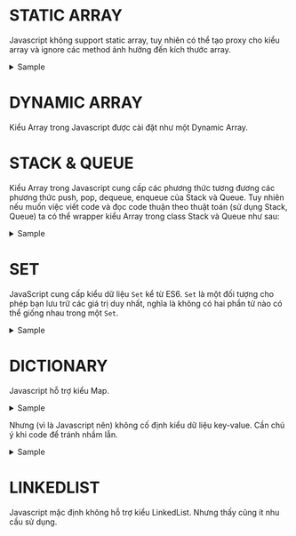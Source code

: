 # STATIC ARRAY
Javascript không support static array, tuy nhiên có thể tạo proxy cho kiểu array và ignore các method ảnh hưởng đến kích thước array.

<details>
  <summary>Sample</summary>

```js
function staticArray(size) {
  const array = new Array(size).fill(null);

  return new Proxy(array, {
    set(target, property, value) {
      if (!isNaN(property) && property < size) {
        target[property] = value;
        return true;
      } else if (!isNaN(property)) {
        throw new Error("Cannot add new elements to a static array");
      } else {
        return Reflect.set(target, property, value);
      }
    },
    deleteProperty(target, property) {
      if (!isNaN(property)) {
        throw new Error("Cannot delete elements from a static array");
      } else {
        return Reflect.deleteProperty(target, property);
      }
    },
    get(target, property) {
      if (['push', 'pop', 'shift', 'unshift', 'splice'].includes(property)) {
        throw new Error(`Cannot use method ${property} on a static array`);
      }
      return Reflect.get(target, property);
    }
  });
}

//------------------------------------------------
//------------------------------------------------
const fixedArray = staticArray(5);
fixedArray[0] = 1; // OK
fixedArray[4] = 5; // OK
console.log(fixedArray); // [1, null, null, null, 5]

try {
  fixedArray[5] = 6; // Error: Cannot add new elements to a static array
} catch (e) {
  console.log(e.message);
}

try {
  delete fixedArray[0]; // Error: Cannot delete elements from a static array
} catch (e) {
  console.log(e.message);
}

try {
  fixedArray.push(6); // Error: Cannot use method push on a static array
} catch (e) {
  console.log(e.message);
}

try {
  fixedArray.pop(); // Error: Cannot use method pop on a static array
} catch (e) {
  console.log(e.message);
}

console.log(fixedArray); // [1, null, null, null, 5]

```
</details>

# DYNAMIC ARRAY
Kiểu Array trong Javascript được cài đặt như một Dynamic Array.

# STACK & QUEUE
Kiểu Array trong Javascript cung cấp các phương thức tương đương các phương thức push, pop, dequeue, enqueue của Stack và Queue.
Tuy nhiên nếu muốn việc viết code và đọc code thuận theo thuật toán (sử dụng Stack, Queue) ta có thể wrapper kiểu Array trong class Stack và Queue như sau:

<details>
  <summary>Sample</summary>

```js
class Collection {
  constructor() {
    this.items = [];
  }

  // Kiểm tra collection có rỗng không
  isEmpty() {
    return this.items.length === 0;
  }

  // Trả về kích thước của collection
  size() {
    return this.items.length;
  }

  // In các phần tử trong collection
  print() {
    console.log(this.items.toString());
  }
}

class Stack extends Collection {
  constructor() {
    super();
  }

  // Thêm phần tử vào cuối stack
  push(element) {
    this.items.push(element);
  }

  // Loại bỏ và trả về phần tử ở cuối stack
  pop() {
    if (this.isEmpty()) {
      return null;
    }
    return this.items.pop();
  }

  // Trả về phần tử ở cuối stack mà không loại bỏ nó
  peek() {
    if (this.isEmpty()) {
      return null;
    }
    return this.items[this.items.length - 1];
  }
}

class Queue extends Collection {
  constructor() {
    super();
  }

  // Thêm phần tử vào cuối queue
  enqueue(element) {
    this.items.push(element);
  }

  // Loại bỏ và trả về phần tử ở đầu queue
  dequeue() {
    if (this.isEmpty()) {
      return null;
    }
    return this.items.shift();
  }

  // Trả về phần tử ở đầu queue mà không loại bỏ nó
  front() {
    if (this.isEmpty()) {
      return null;
    }
    return this.items[0];
  }
}

//------------------------------------------------
//------------------------------------------------

// Sử dụng Stack
let stack = new Stack();
stack.push(1);
stack.push(2);
stack.push(3);
stack.print();  // 1,2,3
console.log(stack.pop());  // 3
console.log(stack.peek());  // 2
console.log(stack.isEmpty());  // false
console.log(stack.size());  // 2
stack.print();  // 1,2


// Sử dụng Queue
let queue = new Queue();
queue.enqueue(1);
queue.enqueue(2);
queue.enqueue(3);
queue.print();  // 1,2,3
console.log(queue.dequeue());  // 1
console.log(queue.front());  // 2
console.log(queue.isEmpty());  // false
console.log(queue.size());  // 2
queue.print();  // 2,3
```

</details>

# SET
JavaScript cung cấp kiểu dữ liệu `Set` kể từ ES6. 
`Set` là một đối tượng cho phép bạn lưu trữ các giá trị duy nhất, nghĩa là không có hai phần tử nào có thể giống nhau trong một `Set`.

<details>
  <summary>Sample</summary>

```js
let mySet = new Set();
// Thêm phần tử vào Set
mySet.add(1);
mySet.add(2);
mySet.add(3);
mySet.add(1);  // Sẽ không thêm vì 1 đã tồn tại trong Set
console.log(mySet);  // Set { 1, 2, 3 }
// Xóa phần tử khỏi Set
mySet.delete(2);
console.log(mySet);  // Set { 1, 3 }
// Kiểm tra phần tử có tồn tại trong Set
console.log(mySet.has(1));  // true
console.log(mySet.has(2));  // false

// Chuyển Set thành Array
let myArray = Array.from(mySet);
console.log(myArray);  // [1, 2, 3]

// Tạo Set từ Array
let myNewSet = new Set([1, 2, 3, 4, 5]);
console.log(myNewSet);  // Set { 1, 2, 3, 4, 5 }

```
</details>

# DICTIONARY
Javascript hỗ trợ kiểu Map. 

<details>
  <summary>Sample</summary>

```js
// Tạo một Map
let countryCapitals = new Map();

// Thêm các cặp khóa-giá trị vào Map
countryCapitals.set("USA", "Washington, D.C.");
countryCapitals.set("France", "Paris");
countryCapitals.set("Japan", "Tokyo");

// Truy cập giá trị bằng khóa
console.log(countryCapitals.get("USA"));    // Washington, D.C.
console.log(countryCapitals.get("France")); // Paris
console.log(countryCapitals.get("Japan"));  // Tokyo

// Kiểm tra sự tồn tại của khóa
console.log(countryCapitals.has("USA"));    // true
console.log(countryCapitals.has("Germany")); // false

// Xóa một cặp khóa-giá trị
countryCapitals.delete("France");
console.log(countryCapitals);  // Map { 'USA' => 'Washington, D.C.', 'Japan' => 'Tokyo' }

// Trả về kích thước của Map
console.log(countryCapitals.size);  // 2

// Duyệt qua các cặp khóa-giá trị trong Map
countryCapitals.forEach((capital, country) => {
  console.log(`${country}: ${capital}`);
});
// Output:
// USA: Washington, D.C.
// Japan: Tokyo

// Duyệt qua các cặp khóa-giá trị bằng for-of
for (let [country, capital] of countryCapitals) {
  console.log(`${country}: ${capital}`);
}
// Output:
// USA: Washington, D.C.
// Japan: Tokyo

// Xóa tất cả các cặp khóa-giá trị trong Map
countryCapitals.clear();
console.log(countryCapitals);  // Map {}

```

</details>

Nhưng (vì là Javascript nên) không cố định kiểu dữ liệu key-value. Cần chú ý khi code để tránh nhầm lẫn.

<details>
  <summary>Sample</summary>

```js
let map = new Map();

// Sử dụng số làm khóa
map.set(1, "one");

// Sử dụng chuỗi làm khóa
map.set("2", "two");

console.log(map.get(1));    // "one"
console.log(map.get("1"));  // undefined (vì "1" là chuỗi, khác với số 1)

console.log(map.get("2"));  // "two"
console.log(map.get(2));    // undefined (vì 2 là số, khác với chuỗi "2")

```
</details>

# LINKEDLIST

Javascript mặc định không hỗ trợ kiểu LinkedList. Nhưng thấy cũng ít nhu cầu sử dụng.
